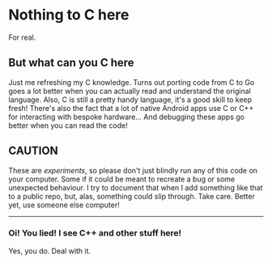 # Nothing to C here

For real.

## But what can you C here

Just me refreshing my C knowledge. Turns out porting code from C to Go goes a lot better when you can actually read and understand the original language. Also, C is still a pretty handy language, it's a good skill to keep fresh! There's also the fact that a lot of native Android apps use C or C++ for interacting with bespoke hardware... And debugging these apps go better when you can read the code!

## CAUTION

These are _experiments_, so please don't just blindly run any of this code on your computer. Some if it could be meant to recreate a bug or some unexpected behaviour. I try to document that when I add something like that to a public repo, but, alas, something could slip through. Take care. Better yet, use someone else computer!

---
### Oi! You lied! I see C++ and other stuff here!

Yes, you do. Deal with it.
